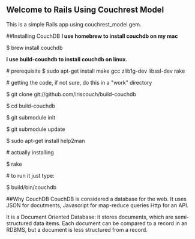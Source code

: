 Welcome to Rails Using Couchrest Model
---


This is a simple Rails app using couchrest_model gem.



##Installing CouchDB
__I use homebrew to install couchdb on my mac__

$ brew install couchdb
  
__I use build-couchdb to install couchdb on linux.__

\# prerequisite
$ sudo apt-get install make gcc zlib1g-dev libssl-dev rake

\# getting the code, if not sure, do this in a "work" directory

$ git clone git://github.com/iriscouch/build-couchdb

$ cd build-couchdb

$ git submodule init

$ git submodule update

$ sudo apt-get install help2man

\# actually installing

$ rake

\# to run it just type:

$ build/bin/couchdb


##Why CouchDB
CouchDB is considered a database for the web.
It uses JSON for docutments, Javascript for map-reduce queries  Http for an API.

It is a Document Oriented Database: it stores documents, which are semi-structured data items.
Each document can be compared to a record in an RDBMS, but a document is less structured from a record.
